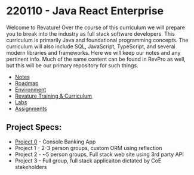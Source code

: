 # 220110 - Java React Enterprise

Welcome to Revature! Over the course of this curriculum we will prepare you to break into the industry as full stack software developers. This curriculum is primarily Java and foundational programming concepts. The curriculum will also include SQL, JavaScript, TypeScript, and several modern libraries and frameworks. Here we will keep our notes and any pertinent info. Much of the same content can be found in RevPro as well, but this will be our primary repository for such things.

 - [Notes](./notes/README.md)
 - [Roadmap](./roadmap.md)
 - [Environment](./environment.md)
 - [Revature Training & Curriculum](./notes/misc/revature-training.md)
 - [Labs](./labs/README.md)
 - [Assignments](https://github.com/220110-Java-React-Enterprise/Assignments)

## Project Specs:
 - [Project 0](./project%20specs/project-0.md) - Console Banking App
 - Project 1 - 2-3 person groups, custom ORM using reflection
 - Project 2 - ~5 person groups, Full stack web site using 3rd party API
 - Project 3 - Full group, full stack applicaiton dictated by CoE stakeholders

